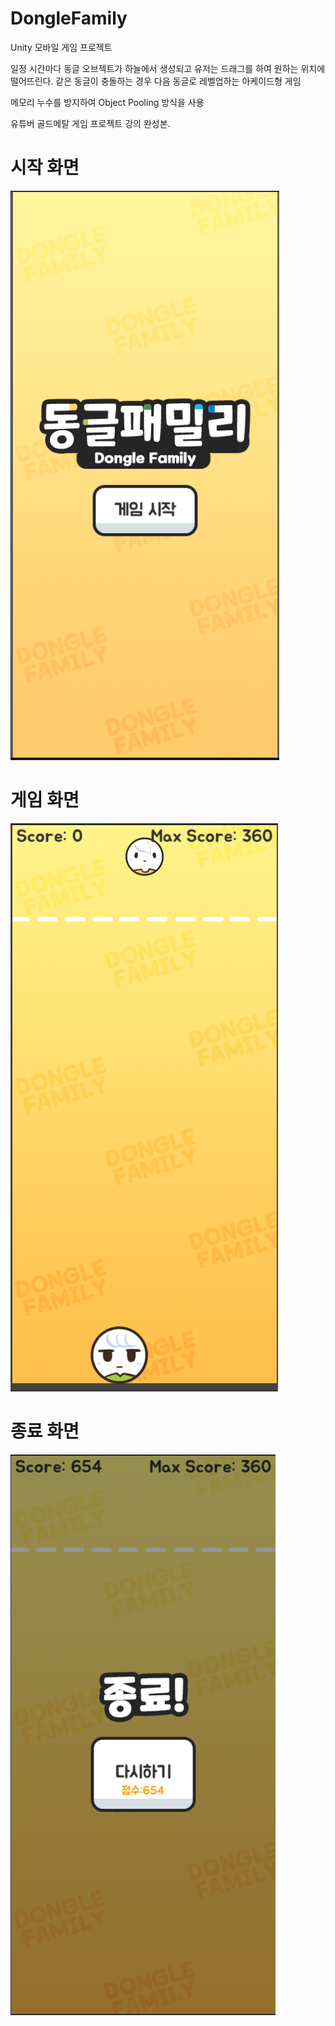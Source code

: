 # DongleFamily
Unity 모바일 게임 프로젝트

일정 시간마다 동글 오브젝트가 하늘에서 생성되고 유저는 드래그를 하여 원하는 위치에 떨어뜨린다.
같은 동글이 충돌하는 경우 다음 동글로 레벨업하는 아케이드형 게임

메모리 누수를 방지하여 Object Pooling 방식을 사용

유튜버 골드메탈 게임 프로젝트 강의 완성본.

# 시작 화면
<img src="./dongle/start.PNG">

# 게임 화면
<img src="./dongle/playing.PNG">

# 종료 화면
<img src="./dongle/end.PNG">

